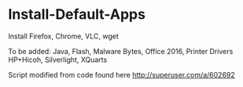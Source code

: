 # Install-Default-Apps
Install Firefox, Chrome, VLC, wget

To be added:
  Java, Flash, Malware Bytes, Office 2016, Printer Drivers HP+Hicoh, Silverlight, XQuarts

Script modified from code found here http://superuser.com/a/602692
